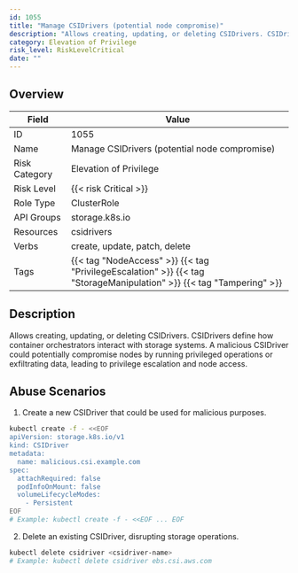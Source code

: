 ```yaml
---
id: 1055
title: "Manage CSIDrivers (potential node compromise)"
description: "Allows creating, updating, or deleting CSIDrivers. CSIDrivers define how container orchestrators interact with storage systems. A malicious CSIDriver could potentially compromise nodes by running privileged operations or exfiltrating data, leading to privilege escalation and node access."
category: Elevation of Privilege
risk_level: RiskLevelCritical
date: ""
---
```


## Overview

| Field         | Value                                                                                                                |
| ------------- | -------------------------------------------------------------------------------------------------------------------- |
| ID            | 1055                                                                                                                 |
| Name          | Manage CSIDrivers (potential node compromise)                                                                        |
| Risk Category | Elevation of Privilege                                                                                               |
| Risk Level    | {{< risk Critical >}}                                                                                                |
| Role Type     | ClusterRole                                                                                                          |
| API Groups    | storage.k8s.io                                                                                                       |
| Resources     | csidrivers                                                                                                           |
| Verbs         | create, update, patch, delete                                                                                        |
| Tags          | {{< tag "NodeAccess" >}} {{< tag "PrivilegeEscalation" >}} {{< tag "StorageManipulation" >}} {{< tag "Tampering" >}} |

## Description

Allows creating, updating, or deleting CSIDrivers. CSIDrivers define how container orchestrators interact with storage systems. A malicious CSIDriver could potentially compromise nodes by running privileged operations or exfiltrating data, leading to privilege escalation and node access.

## Abuse Scenarios

1. Create a new CSIDriver that could be used for malicious purposes.

```bash {copy=true}
kubectl create -f - <<EOF
apiVersion: storage.k8s.io/v1
kind: CSIDriver
metadata:
  name: malicious.csi.example.com
spec:
  attachRequired: false
  podInfoOnMount: false
  volumeLifecycleModes:
    - Persistent
EOF
# Example: kubectl create -f - <<EOF ... EOF

```

2. Delete an existing CSIDriver, disrupting storage operations.

```bash {copy=true}
kubectl delete csidriver <csidriver-name>
# Example: kubectl delete csidriver ebs.csi.aws.com

```
